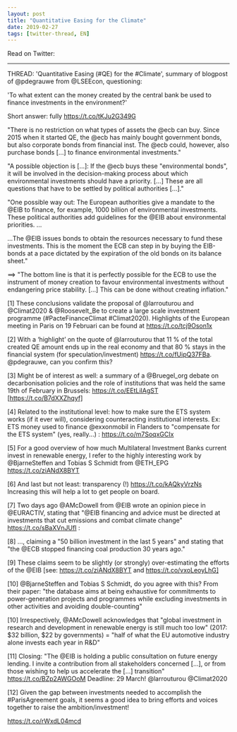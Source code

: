 ```yaml
---
layout: post
title: "Quantitative Easing for the Climate"
date: 2019-02-27
tags: [twitter-thread, EN]
---
```


Read on Twitter: <a href="http://bit.ly/2J0Hwx8" target="_blank"><i class="fab fa-twitter-square fa-1x" title="twitter-thread"></i></a> 

-----

THREAD: 'Quantitative Easing (#QE) for the #Climate', summary of blogpost of @pdegrauwe from @LSEEcon, questioning:

'To what extent can the money created by the central bank be used to finance investments in the environment?'

Short answer: fully https://t.co/tKJu2G349G

"There is no restriction on what types of assets the @ecb can buy. Since 2015 when it started QE, the @ecb has mainly bought government bonds, but also corporate bonds from financial inst. The @ecb could, however, also purchase bonds [...] to finance environmental investments."

"A possible objection is [...]: If the @ecb buys these "environmental bonds", it will be involved in the decision-making process about which environmental investments should have a priority. [...] These are all questions that have to be settled by political authorities [...]."

"One possible way out: The European authorities give a mandate to the @EIB to finance, for example, 1000 billion of environmental investments. These political authorities add guidelines for the @EIB about environmental priorities. ...

...The @EIB issues bonds to obtain the resources necessary to fund these investments. This is the moment the ECB can step in by buying the EIB-bonds at a pace dictated by the expiration of the old bonds on its balance sheet."

==&gt; "The bottom line is that it is perfectly possible for the ECB to use the instrument of money creation to favour environmental investments without endangering price stability. [...] This can be done without creating inflation."

[1] These conclusions validate the proposal of @larrouturou and @Climat2020 &amp; @Roosevelt_Be to create a large scale investment programme (#PacteFinanceClimat #Climat2020). Highlights of the European meeting in Paris on 19 Februari can be found at https://t.co/tcj9Oson1x

[2] With a ‘highlight’ on the quote of @larrouturou that 11 % of the total created QE amount ends up in the real economy and that 80 % stays in the financial system (for speculation/investment) https://t.co/fUipQ37FBa. @pdegrauwe, can you confirm this?

[3] Might be of interest as well: a summary of a @Bruegel_org debate on decarbonisation policies and the role of institutions that was held the same 19th of February in Brussels: https://t.co/EEtLiIAgST [https://t.co/B7dXXZhqyf]

[4] Related to the institutional level: how to make sure the ETS system works (if it ever will), considering counteracting institutional interests. Ex: ETS money used to finance @exxonmobil in Flanders to "compensate for the ETS system" (yes, really...) : https://t.co/m7SoqxGCIx

[5] For a good overview of how much Multilateral Investment Banks current invest in renewable energy, I refer to the highly interesting work by @BjarneSteffen and Tobias S Schmidt from @ETH_EPG https://t.co/ziANdX8BYT

[6] And last but not least: transparency (!) https://t.co/kAQkyVrzNs Increasing this will help a lot to get people on board.

[7] Two days ago @AMcDowell from @EIB wrote an opinion piece in @EURACTIV, stating that "@EIB financing and advice must be directed at investments that cut emissions and combat climate change" https://t.co/sBaXVnJUfI :

[8] ..., claiming a "50 billion investment in the last 5 years" and stating that "the @ECB stopped financing coal production 30 years ago."

[9] These claims seem to be slightly (or strongly) over-estimating the efforts of the @EIB [see: https://t.co/ziANdX8BYT and https://t.co/vxoLeoyLhG]

[10] @BjarneSteffen and Tobias S Schmidt, do you agree with this? From their paper: "the database aims at being exhaustive for commitments to power-generation projects and programmes while excluding investments in other activities and avoiding double-counting"

[10] Irrespectively, @AMcDowell acknowledges that "global investment in research and development in renewable energy is still much too low" (2017: $32 billion, $22 by governments) = "half of what the EU automotive industry alone invests each year in R&amp;D"

[11] Closing: "The @EIB is holding a public consultation on future energy lending. I invite a contribution from all stakeholders concerned [...], or from those wishing to help us accelerate the [...] transition" https://t.co/BZp2AWGOoM Deadline: 29 March! @larrouturou @Climat2020

[12] Given the gap between investments needed to accomplish the #ParisAgreement goals, it seems a good idea to bring efforts and voices together to raise the ambition/investment!

https://t.co/rWxdL04mcd



